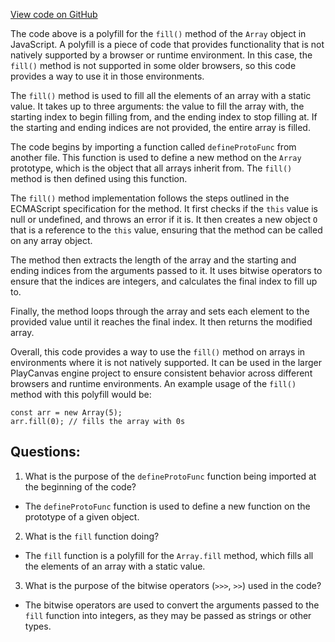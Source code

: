 [View code on GitHub](https://github.com/playcanvas/engine/src/polyfill/array-fill.js)

The code above is a polyfill for the `fill()` method of the `Array` object in JavaScript. A polyfill is a piece of code that provides functionality that is not natively supported by a browser or runtime environment. In this case, the `fill()` method is not supported in some older browsers, so this code provides a way to use it in those environments.

The `fill()` method is used to fill all the elements of an array with a static value. It takes up to three arguments: the value to fill the array with, the starting index to begin filling from, and the ending index to stop filling at. If the starting and ending indices are not provided, the entire array is filled.

The code begins by importing a function called `defineProtoFunc` from another file. This function is used to define a new method on the `Array` prototype, which is the object that all arrays inherit from. The `fill()` method is then defined using this function.

The `fill()` method implementation follows the steps outlined in the ECMAScript specification for the method. It first checks if the `this` value is null or undefined, and throws an error if it is. It then creates a new object `O` that is a reference to the `this` value, ensuring that the method can be called on any array object.

The method then extracts the length of the array and the starting and ending indices from the arguments passed to it. It uses bitwise operators to ensure that the indices are integers, and calculates the final index to fill up to.

Finally, the method loops through the array and sets each element to the provided value until it reaches the final index. It then returns the modified array.

Overall, this code provides a way to use the `fill()` method on arrays in environments where it is not natively supported. It can be used in the larger PlayCanvas engine project to ensure consistent behavior across different browsers and runtime environments. An example usage of the `fill()` method with this polyfill would be:

```
const arr = new Array(5);
arr.fill(0); // fills the array with 0s
```
## Questions: 
 1. What is the purpose of the `defineProtoFunc` function being imported at the beginning of the code?
- The `defineProtoFunc` function is used to define a new function on the prototype of a given object.

2. What is the `fill` function doing?
- The `fill` function is a polyfill for the `Array.fill` method, which fills all the elements of an array with a static value.

3. What is the purpose of the bitwise operators (`>>>`, `>>`) used in the code?
- The bitwise operators are used to convert the arguments passed to the `fill` function into integers, as they may be passed as strings or other types.